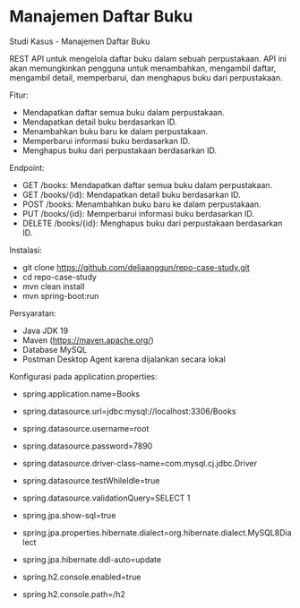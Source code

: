 # Manajemen Daftar Buku
Studi Kasus - Manajemen Daftar Buku

REST API untuk mengelola daftar buku dalam sebuah perpustakaan. API ini akan memungkinkan pengguna untuk menambahkan, mengambil daftar, mengambil detail, memperbarui, dan menghapus buku dari perpustakaan.

Fitur:
- Mendapatkan daftar semua buku dalam perpustakaan.
- Mendapatkan detail buku berdasarkan ID.
- Menambahkan buku baru ke dalam perpustakaan.
- Memperbarui informasi buku berdasarkan ID.
- Menghapus buku dari perpustakaan berdasarkan ID.

Endpoint:
- GET /books: Mendapatkan daftar semua buku dalam perpustakaan.
- GET /books/{id}: Mendapatkan detail buku berdasarkan ID.
- POST /books: Menambahkan buku baru ke dalam perpustakaan.
- PUT /books/{id}: Memperbarui informasi buku berdasarkan ID.
- DELETE /books/{id}: Menghapus buku dari perpustakaan berdasarkan ID.

Instalasi:
-  git clone https://github.com/deliaanggun/repo-case-study.git
-  cd repo-case-study
-  mvn clean install
-  mvn spring-boot:run

Persyaratan:
- Java JDK 19
- Maven (https://maven.apache.org/)
- Database MySQL
- Postman Desktop Agent karena dijalankan secara lokal

Konfigurasi pada application.properties:
- spring.application.name=Books
- spring.datasource.url=jdbc:mysql://localhost:3306/Books
- spring.datasource.username=root
- spring.datasource.password=7890
- spring.datasource.driver-class-name=com.mysql.cj.jdbc.Driver

- spring.datasource.testWhileIdle=true
- spring.datasource.validationQuery=SELECT 1

- spring.jpa.show-sql=true
- spring.jpa.properties.hibernate.dialect=org.hibernate.dialect.MySQL8Dialect
- spring.jpa.hibernate.ddl-auto=update

- spring.h2.console.enabled=true
- spring.h2.console.path=/h2

